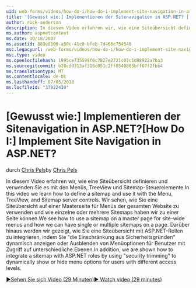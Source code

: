 ```yaml
---
uid: web-forms/videos/how-do-i/how-do-i-implement-site-navigation-in-aspnet
title: '[Gewusst wie:] Implementieren der Sitenavigation in ASP.NET? | Microsoft-Dokumentation'
author: rick-anderson
description: In diesem Video erfahren wir, wie eine Siteübersicht definieren und verwenden Sie es mit den Menüs, TreeView und Sitemap-Steuerelemente. Erfahren Sie, wie eine Siteübersicht auf einer Masterseite verwenden...
ms.author: aspnetcontent
ms.date: 10/18/2007
ms.assetid: 889e8100-a80c-41c0-bfeb-7d466c754548
msc.legacyurl: /web-forms/videos/how-do-i/how-do-i-implement-site-navigation-in-aspnet
msc.type: video
ms.openlocfilehash: 1995ce735698f0c7827e2721c07c1d98922a7ba3
ms.sourcegitcommit: b28cd0313af316c051c2ff8549865bff67f2fbb4
ms.translationtype: MT
ms.contentlocale: de-DE
ms.lasthandoff: 07/05/2018
ms.locfileid: "37822430"
---
```

<a name="how-do-i-implement-site-navigation-in-aspnet"></a><span data-ttu-id="3089e-105">[Gewusst wie:] Implementieren der Sitenavigation in ASP.NET?</span><span class="sxs-lookup"><span data-stu-id="3089e-105">[How Do I:] Implement Site Navigation in ASP.NET?</span></span>
====================
<span data-ttu-id="3089e-106">durch [Chris Pels](https://twitter.com/chrispels)</span><span class="sxs-lookup"><span data-stu-id="3089e-106">by [Chris Pels](https://twitter.com/chrispels)</span></span>

<span data-ttu-id="3089e-107">In diesem Video erfahren wir, wie eine Siteübersicht definieren und verwenden Sie es mit den Menüs, TreeView und Sitemap-Steuerelemente.</span><span class="sxs-lookup"><span data-stu-id="3089e-107">In this video we learn how to define a sitemap and use it with the Menu, TreeView, and Sitemap server controls.</span></span> <span data-ttu-id="3089e-108">Wir sehen, wie Sie eine Siteübersicht auf einer Masterseite für Menüs der gesamten Website zu verwenden und wie einzelne oder mehrere Sitemaps haben wir zu einer Seite können.</span><span class="sxs-lookup"><span data-stu-id="3089e-108">We see how to use a sitemap on a master page for site-wide menus and how we can have single or multiple sitemaps on a page.</span></span> <span data-ttu-id="3089e-109">Darüber hinaus werden wir gezeigt, wie Sie eine Siteübersicht mit ASP.NET-Rollen zu integrieren, indem Sie "die Einschränkung aus Sicherheitsgründen" dynamisch anzeigen oder Ausblenden von Menüoptionen für Benutzer mit Zugriff auf unterschiedliche Ebenen.</span><span class="sxs-lookup"><span data-stu-id="3089e-109">In addition, we are shown how to integrate a sitemap with ASP.NET roles by using "security trimming" to dynamically show or hide menu options for users with different access levels.</span></span>

[<span data-ttu-id="3089e-110">&#9654;Sehen Sie sich Video (29 Minuten)</span><span class="sxs-lookup"><span data-stu-id="3089e-110">&#9654; Watch video (29 minutes)</span></span>](https://channel9.msdn.com/Blogs/ASP-NET-Site-Videos/how-do-i-implement-site-navigation-in-aspnet)
